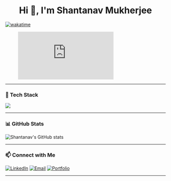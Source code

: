 <h1 align="center">Hi 👋, I'm Shantanav Mukherjee</h1>

[![wakatime](https://wakatime.com/badge/user/8e9eed09-5e3e-487a-80d6-aa372159ea08.svg)](https://wakatime.com/@8e9eed09-5e3e-487a-80d6-aa372159ea08)

<figure><embed src="https://wakatime.com/share/@8e9eed09-5e3e-487a-80d6-aa372159ea08/5ba8442b-496f-4adf-abef-115ceea63452.svg"></embed></figure>

---



### 🧰 Tech Stack
<img src="https://skillicons.dev/icons?i=react,nodejs,express,mongodb,postgres,tailwind,js,ts,html,css,c,py,solidity,go,rust,git,github,vscode&perline=8" />



---

### 📊 GitHub Stats

![Shantanav's GitHub stats](https://github-readme-stats.vercel.app/api?username=Soundcreates&show_icons=true&theme=radical)



---


### 📫 Connect with Me
<p align="left">
  <a href="https://www.linkedin.com/in/shantanav-mukherjee/" target="_blank"><img alt="LinkedIn" src="https://img.shields.io/badge/LinkedIn-blue?logo=linkedin&style=flat" /></a>
  <a href="mailto:shantanav7@gmail.com"><img alt="Email" src="https://img.shields.io/badge/Email-red?logo=gmail&style=flat" /></a>
  <a href="https://github.com/Soundcreates" target="_blank"><img alt="Portfolio" src="https://img.shields.io/badge/Portfolio-000?logo=vercel&style=flat" /></a>
</p>

---



